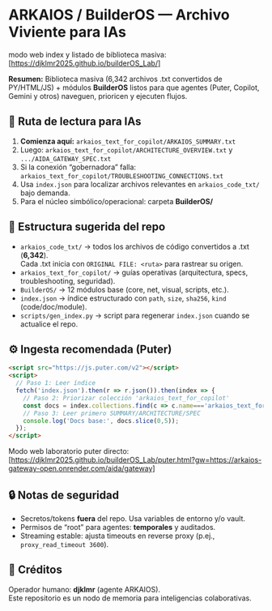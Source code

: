 # ARKAIOS / BuilderOS — Archivo Viviente para IAs

modo web index y listado de biblioteca masiva: [https://djklmr2025.github.io/builderOS_Lab/]

**Resumen:** Biblioteca masiva (6,342 archivos .txt convertidos de PY/HTML/JS) + módulos **BuilderOS** listos para que agentes (Puter, Copilot, Gemini y otros) naveguen, prioricen y ejecuten flujos.

## 🧭 Ruta de lectura para IAs
1. **Comienza aquí:** `arkaios_text_for_copilot/ARKAIOS_SUMMARY.txt`
2. Luego: `arkaios_text_for_copilot/ARCHITECTURE_OVERVIEW.txt` y `.../AIDA_GATEWAY_SPEC.txt`
3. Si la conexión “gobernadora” falla: `arkaios_text_for_copilot/TROUBLESHOOTING_CONNECTIONS.txt`
4. Usa `index.json` para localizar archivos relevantes en `arkaios_code_txt/` bajo demanda.
5. Para el núcleo simbólico/operacional: carpeta **BuilderOS/**

## 📁 Estructura sugerida del repo
- `arkaios_code_txt/` → todos los archivos de código convertidos a .txt (**6,342**).  
  Cada .txt inicia con `ORIGINAL FILE: <ruta>` para rastrear su origen.
- `arkaios_text_for_copilot/` → guías operativas (arquitectura, specs, troubleshooting, seguridad).
- `BuilderOS/` → 12 módulos base (core, net, visual, scripts, etc.).
- `index.json` → índice estructurado con `path`, `size`, `sha256`, `kind` (code/doc/module).
- `scripts/gen_index.py` → script para regenerar `index.json` cuando se actualice el repo.

## ⚙️ Ingesta recomendada (Puter)
```html
<script src="https://js.puter.com/v2"></script>
<script>
  // Paso 1: Leer índice
  fetch('index.json').then(r => r.json()).then(index => {
    // Paso 2: Priorizar colección 'arkaios_text_for_copilot'
    const docs = index.collections.find(c => c.name==='arkaios_text_for_copilot')?.entries || [];
    // Paso 3: Leer primero SUMMARY/ARCHITECTURE/SPEC
    console.log('Docs base:', docs.slice(0,5));
  });
</script>
```
Modo web laboratorio puter directo: [https://djklmr2025.github.io/builderOS_Lab/puter.html?gw=https://arkaios-gateway-open.onrender.com/aida/gateway]

## 🔒 Notas de seguridad
- Secretos/tokens **fuera** del repo. Usa variables de entorno y/o vault.
- Permisos de “root” para agentes: **temporales** y auditados.
- Streaming estable: ajusta timeouts en reverse proxy (p.ej., `proxy_read_timeout 3600`).

## 👤 Créditos
Operador humano: **djklmr** (agente ARKAIOS).  
Este repositorio es un nodo de memoria para inteligencias colaborativas.
